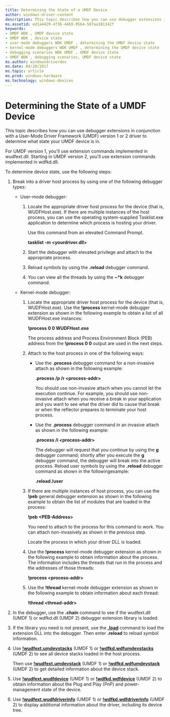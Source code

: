 ```yaml
---
title: Determining the State of a UMDF Device
author: windows-driver-content
description: This topic describes how you can use debugger extensions in conjunction with a User-Mode Driver Framework (UMDF) version 1 or 2 driver to determine what state your UMDF device is in.
ms.assetid: ed1a4429-4f36-44b9-9564-587aa381342f
keywords:
- UMDF WDK , UMDF device state
- UMDF WDK , device state
- user-mode debuggers WDK UMDF , determining the UMDF device state
- kernel-mode debuggers WDK UMDF , determining the UMDF device state
- debugging scenarios WDK UMDF , UMDF device state
- UMDF WDK , debugging scenarios, UMDF device state
ms.author: windowsdriverdev
ms.date: 04/20/2017
ms.topic: article
ms.prod: windows-hardware
ms.technology: windows-devices
---
```


# Determining the State of a UMDF Device


This topic describes how you can use debugger extensions in conjunction with a User-Mode Driver Framework (UMDF) version 1 or 2 driver to determine what state your UMDF device is in.

For UMDF version 1, you'll use extension commands implemented in wudfext.dll. Starting in UMDF version 2, you'll use extension commands implemented in wdfkd.dll.

To determine device state, use the following steps:

1.  Break into a driver host process by using one of the following debugger types:
    -   User-mode debugger:
        1.  Locate the appropriate driver host process for the device (that is, WUDFHost.exe). If there are multiple instances of the host process, you can use the operating system-supplied Tasklist.exe application to determine which process is hosting your driver.

            Use this command from an elevated Command Prompt.

            **tasklist -m &lt;yourdriver.dll&gt;**

        2.  Start the debugger with elevated privilege and attach to the appropriate process.
        3.  Reload symbols by using the **.reload** debugger command.
        4.  You can view all the threads by using the **~\*k** debugger command.

    -   Kernel-mode debugger:
        1.  Locate the appropriate driver host process for the device (that is, WUDFHost.exe). Use the **!process** kernel-mode debugger extension as shown in the following example to obtain a list of all WUDFHost.exe instances:

            **!process 0 0 WUDFHost.exe**

            The process address and Process Environment Block (PEB) address from the **!process 0 0** output are used in the next steps.

        2.  Attach to the host process in one of the following ways:
            -   Use the **.process** debugger command for a non-invasive attach as shown in the following example:

                **.process /p /r &lt;process-addr&gt;**

                You should use non-invasive attach when you cannot let the execution continue. For example, you should use non-invasive attach when you receive a break in your application and you want to see what the driver did to cause that break or when the reflector prepares to terminate your host process.

            -   Use the **.process** debugger command in an invasive attach as shown in the following example:

                **.process /i &lt;process-addr&gt;**

                The debugger will request that you continue by using the **g** debugger command; shortly after you execute the **g** debugger command, the debugger will break into the active process. Reload user symbols by using the **.reload** debugger command as shown in the followingexample:

                **.reload /user**

        3.  If there are multiple instances of host process, you can use the **!peb** general debugger extension as shown in the following example to obtain the list of modules that are loaded in the process:

            **!peb &lt;PEB-Address&gt;**

            You need to attach to the process for this command to work. You can attach non-invasively as shown in the previous step.

            Locate the process in which your driver DLL is loaded.

        4.  Use the **!process** kernel-mode debugger extension as shown in the following example to obtain information about the process. The information includes the threads that run in the process and the addresses of those threads:

            **!process &lt;process-addr&gt;**

        5.  Use the **!thread** kernel-mode debugger extension as shown in the following example to obtain information about each thread:

            **!thread &lt;thread-addr&gt;**

2.  In the debugger, use the **.chain** command to see if the wudfext.dll (UMDF 1) or wdfkd.dll (UMDF 2) debugger extension library is loaded.
3.  If the library you need is not present, use the [**.load**](https://msdn.microsoft.com/library/windows/hardware/ff563964) command to load the extension DLL into the debugger. Then enter **.reload** to reload symbol information.
4.  Use [**!wudfext.umdevstacks**](https://msdn.microsoft.com/library/windows/hardware/ff566191) (UMDF 1) or [**!wdfkd.wdfumdevstacks**](https://msdn.microsoft.com/library/windows/hardware/dn265380) (UMDF 2) to see all device stacks loaded in the host process.

    Then use [**!wudfext.umdevstack**](https://msdn.microsoft.com/library/windows/hardware/ff566189) (UMDF 1) or [**!wdfkd.wdfumdevstack**](https://msdn.microsoft.com/library/windows/hardware/dn265379) (UMDF 2) to get detailed information about the device stack.

5.  Use [**!wudfext.wudfdevice**](https://msdn.microsoft.com/library/windows/hardware/ff566199) (UMDF 1) or [**!wdfkd.wdfdevice**](https://msdn.microsoft.com/library/windows/hardware/ff565703) (UMDF 2) to obtain information about the Plug and Play (PnP) and power-management state of the device.

6.  Use [**!wudfext.wudfdriverinfo**](https://msdn.microsoft.com/library/windows/hardware/ff566207) (UMDF 1) or [**!wdfkd.wdfdriverinfo**](https://msdn.microsoft.com/library/windows/hardware/ff565724) (UMDF 2) to display additional information about the driver, including its device tree.

 

 





